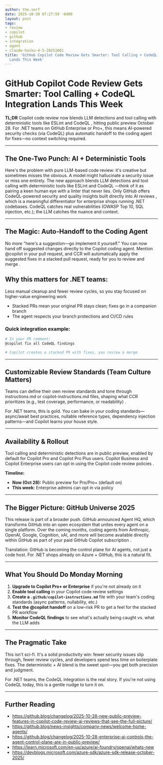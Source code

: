 ```yaml
---
author: the.serf
date: 2025-10-30 07:27:59 -0400
layout: post
tags:
- review
- copilot
- github
- integration
- agent
- claude-haiku-4-5-20251001
title: 'GitHub Copilot Code Review Gets Smarter: Tool Calling + CodeQL Integration
  Lands This Week'
---
```


# GitHub Copilot Code Review Gets Smarter: Tool Calling + CodeQL Integration Lands This Week

**TL;DR**
Copilot code review now blends LLM detections and tool calling with deterministic tools like ESLint and CodeQL
, hitting public preview October 28. For .NET teams on GitHub Enterprise or Pro+, this means AI-powered security checks (via CodeQL) plus automatic handoff to the coding agent for fixes—no context switching required.

---

## The One-Two Punch: AI + Deterministic Tools

Here's the problem with pure LLM-based code review: it's creative but sometimes misses the obvious. A model might hallucinate a security issue or miss one entirely.
The new approach blends LLM detections and tool calling with deterministic tools like ESLint and CodeQL
—think of it as pairing a keen human eye with a linter that never lies.
Only GitHub offers CodeQL-powered security and quality insights built directly into AI reviews
, which is a meaningful differentiator for enterprise shops running .NET codebases. CodeQL catches real vulnerabilities (OWASP Top 10, SQL injection, etc.); the LLM catches the nuance and context.

---

## The Magic: Auto-Handoff to the Coding Agent

No more "here's a suggestion—go implement it yourself."
You can now hand off suggested changes directly to the Copilot coding agent. Mention @copilot in your pull request, and CCR will automatically apply the suggested fixes in a stacked pull request, ready for you to review and merge
.

**Why this matters for .NET teams:**
-
Less manual cleanup and fewer review cycles, so you stay focused on higher-value engineering work
- Stacked PRs mean your original PR stays clean; fixes go in a companion branch
- The agent respects your branch protections and CI/CD rules

### Quick integration example:

```bash
# In your PR comment:
@copilot fix all CodeQL findings

# Copilot creates a stacked PR with fixes, you review & merge
```

---

## Customizable Review Standards (Team Culture Matters)
Teams can define their own review standards and tone through instructions.md or copilot-instructions.md files, shaping what CCR prioritizes (e.g., test coverage, performance, or readability)
.

For .NET teams, this is gold. You can bake in your coding standards—async/await best practices, nullable reference types, dependency injection patterns—and Copilot learns your house style.

---

## Availability & Rollout
Tool calling and deterministic detections are in public preview, enabled by default for Copilot Pro and Copilot Pro Plus users. Copilot Business and Copilot Enterprise users can opt in using the Copilot code review policies
.

**Timeline:**  
- **Now (Oct 28):** Public preview for Pro/Pro+ (default on)
- **This week:** Enterprise admins can opt in via policy

---

## The Bigger Picture: GitHub Universe 2025

This release is part of a broader push.
GitHub announced Agent HQ, which transforms GitHub into an open ecosystem that unites every agent on a single platform. Over the coming months, coding agents from Anthropic, OpenAI, Google, Cognition, xAI, and more will become available directly within GitHub as part of your paid GitHub Copilot subscription
.

Translation: GitHub is becoming the control plane for AI agents, not just a code host. For .NET shops already on Azure + GitHub, this is a natural fit.

---

## What You Should Do Monday Morning

1. **Upgrade to Copilot Pro+ or Enterprise** if you're not already on it
2. **Enable tool calling** in your Copilot code review settings
3. **Create a `.github/copilot-instructions.md`** file with your team's coding standards (async patterns, nullability, etc.)
4. **Test the @copilot handoff** on a low-risk PR to get a feel for the stacked PR workflow
5. **Monitor CodeQL findings** to see what's actually being caught vs. what the LLM adds

---

## The Pragmatic Take

This isn't sci-fi. It's a solid productivity win: fewer security issues slip through, fewer review cycles, and developers spend less time on boilerplate fixes. The deterministic + AI blend is the sweet spot—you get both precision and judgment.

For .NET teams, the CodeQL integration is the real story. If you're not using CodeQL today, this is a gentle nudge to turn it on.

---

## Further Reading

- https://github.blog/changelog/2025-10-28-new-public-preview-features-in-copilot-code-review-ai-reviews-that-see-the-full-picture/
- https://github.blog/news-insights/company-news/welcome-home-agents/
- https://github.blog/changelog/2025-10-28-enterprise-ai-controls-the-agent-control-plane-are-in-public-preview/
- https://learn.microsoft.com/en-us/azure/ai-foundry/openai/whats-new
- https://devblogs.microsoft.com/azure-sdk/azure-sdk-release-october-2025/
